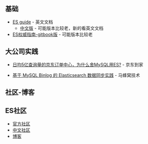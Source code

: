 ## 基础

- [ES guide](https://www.elastic.co/guide/index.html)  - 英文文档
  - [中文版](https://www.elastic.co/guide/cn/index.html) - 可能版本比较老，新的看英文文档
- [ES权威指南-gitbook版](https://es.xiaoleilu.com/010_Intro/05_What_is_it.html) - 可能版本比较老



## 大公司实践

- [日均5亿查询量的京东订单中心，为什么舍MySQL用ES?](https://mp.weixin.qq.com/s/QQ0M6C5G2LwIKhBdEmnnXA) - 京东到家

- [基于 MySQL Binlog 的 Elasticsearch 数据同步实践](https://mp.weixin.qq.com/s/kzd0KG_TRyv-IHc0a9QHwg) - 马蜂窝技术

  

## 社区-博客

## ES社区

- [官方社区](https://www.elastic.co/cn/community/)
- [中文社区](https://elasticsearch.cn/)
- [博客](https://www.elastic.co/cn/blog/)